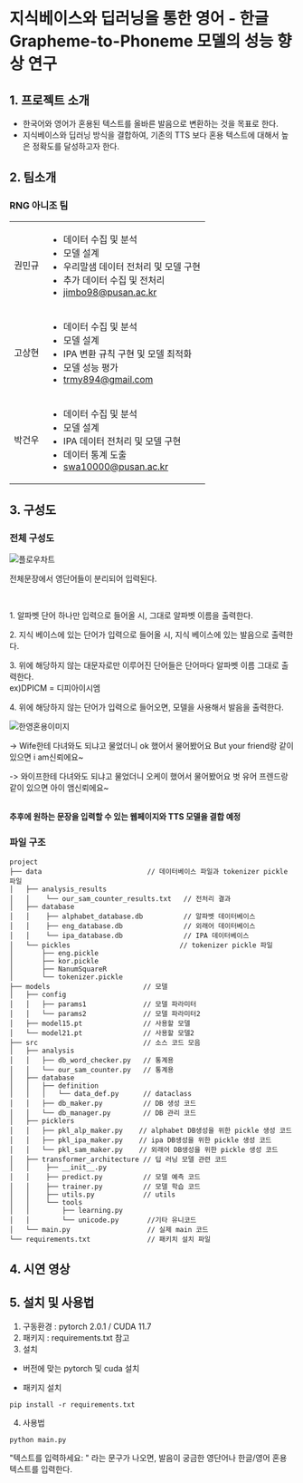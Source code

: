 # 지식베이스와 딥러닝을 통한 영어 - 한글 <br/>Grapheme-to-Phoneme 모델의 성능 향상 연구

## 1. 프로젝트 소개

- 한국어와 영어가 혼용된 텍스트를 올바른 발음으로 변환하는 것을 목표로 한다.  <br/>
- 지식베이스와 딥러닝 방식을 결합하여, 기존의 TTS 보다 혼용 텍스트에 대해서 높은 정확도를 달성하고자 한다. 

## 2. 팀소개

### RNG 아니조 팀

<table>
    <tr>
    <td>
      권민규
    </td>
    <td>
      <ul>
        <li>데이터 수집 및 분석</li>
        <li>모델 설계</li>
        <li>우리말샘 데이터 전처리 및 모델 구현</li>
        <li>추가 데이터 수집 및 전처리</li>
        <li><a href = "mailto: jimbo98@pusan.ac.kr">jimbo98@pusan.ac.kr</a></li>
      </ul>
    </td>
  </tr>
  <tr>
    <td>
      고상현
    </td>
    <td>
      <ul>
        <li>데이터 수집 및 분석</li>
        <li>모델 설계</li>
        <li>IPA 변환 규칙 구현 및 모델 최적화</li>
        <li>모델 성능 평가</li>
        <li><a href = "mailto: trmy894@gmail.com">trmy894@gmail.com</a></li>
      </ul>
    </td>
  </tr>
  <tr>
    <td>
      박건우
    </td>
    <td>
      <ul>
        <li>데이터 수집 및 분석</li>
        <li>모델 설계</li>
        <li>IPA 데이터 전처리 및 모델 구현</li>
        <li>데이터 통계 도출</li>
        <li><a href = "mailto: swa10000@pusan.ac.kr">swa10000@pusan.ac.kr</a></li>
      </ul>
    </td>
  </tr>
</table>

## 3. 구성도
### 전체 구성도
![플로우차트](https://github.com/pnucse-capstone/capstone-2023-1-04/assets/84282849/a94c0ab6-90ab-4013-ba35-d24cc4f25643)
<p> 전체문장에서 영단어들이 분리되어 입력된다.</p></br>

<p>1. 알파벳 단어 하나만 입력으로 들어올 시, 그대로 알파벳 이름을 출력한다.</p>
<p>2. 지식 베이스에 있는 단어가 입력으로 들어올 시, 지식 베이스에 있는 발음으로 출력한다.</p>
<p>3. 위에 해당하지 않는 대문자로만 이루어진 단어들은 단어마다 알파벳 이름 그대로 출력한다.</br>   
       ex)DPICM = 디피아이시엠
</p>
<p>4. 위에 해당하지 않는 단어가 입력으로 들어오면, 모델을 사용해서 발음을 출력한다.</p>

![한영혼용이미지](https://github.com/pnucse-capstone/capstone-2023-1-04/assets/84282849/3c5db9f8-8f4f-40fc-9009-02796896da5d)

<p>-> Wife한테 다녀와도 되냐고 물었더니 ok 했어서 물어봤어요 But your friend랑 같이 있으면 i am신뢰에요~</p>
<p>-> 와이프한테 다녀와도 되냐고 물었더니 오케이 했어서 물어봤어요 벗 유어 프렌드랑 같이 있으면 아이 앰신뢰에요~</p>

</br>
<strong>추후에 원하는 문장을 입력할 수 있는 웹페이지와 TTS 모델을 결합 예정</strong>

### 파일 구조
```
project                         
├── data                          // 데이터베이스 파일과 tokenizer pickle 파일
│   ├── analysis_results          
│   │    └── our_sam_counter_results.txt   // 전처리 결과          
│   ├── database
│   │    ├── alphabet_database.db          // 알파벳 데이터베이스  
│   │    ├── eng_database.db               // 외래어 데이터베이스
│   │    └── ipa_database.db               // IPA 데이터베이스  
│   └── pickles                           // tokenizer pickle 파일
│       ├── eng.pickle                        
│       ├── kor.pickle
│       ├── NanumSquareR
│       └── tokenizer.pickle
├── models                       // 모델
│   ├── config
│   │   ├── params1              // 모델 파라미터
│   │   └── params2              // 모델 파라미터2
│   ├── model15.pt               // 사용할 모델
│   └── model21.pt               // 사용할 모델2
├── src                          // 소스 코드 모음
│   ├── analysis
│   │   ├── db_word_checker.py   // 통계용
│   │   └── our_sam_counter.py   // 통계용            
│   ├── database                      
│   │   ├── definition
│   │   │   └── data_def.py      // dataclass                    
│   │   ├── db_maker.py          // DB 생성 코드 
│   │   └── db_manager.py        // DB 관리 코드
│   ├── picklers                          
│   │   ├── pkl_alp_maker.py    // alphabet DB생성을 위한 pickle 생성 코드
│   │   ├── pkl_ipa_maker.py    // ipa DB생성을 위한 pickle 생성 코드
│   │   └── pkl_sam_maker.py    // 외래어 DB생성을 위한 pickle 생성 코드           
│   ├── transformer_architecture // 딥 러닝 모델 관련 코드
│   │    ├── __init__.py
│   │    ├── predict.py          // 모델 예측 코드
│   │    ├── trainer.py          // 모델 학습 코드
│   │    ├── utils.py            // utils
│   │    └── tools        
│   │        ├── learning.py        
│   │        └── unicode.py       //기타 유니코드
│   └── main.py                   // 실제 main 코드 
└── requirements.txt              // 패키치 설치 파일
```
## 4. 시연 영상

## 5. 설치 및 사용법
1. 구동환경 : pytorch 2.0.1 / CUDA 11.7
2. 패키지 : requirements.txt 참고  
3. 설치  
- 버전에 맞는 pytorch 및 cuda 설치

- 패키지 설치
```
pip install -r requirements.txt
```

4. 사용법
```
python main.py 
```
"텍스트를 입력하세요: " 라는 문구가 나오면, 발음이 궁금한 영단어나 한글/영어 혼용 텍스트를 입력한다.
